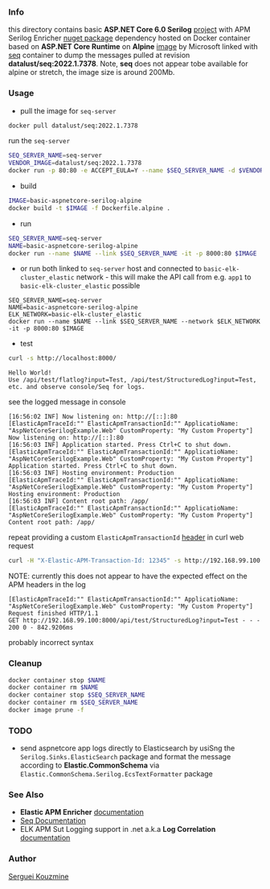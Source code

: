 ### Info

this directory contains basic __ASP.NET Core 6.0 Serilog__ [project](https://github.com/jernejk/AspNetCoreSerilogExample/) with APM Serilog Enricher [nuget package](https://www.nuget.org/packages/Elastic.Apm.SerilogEnricher) dependency hosted on Docker container based on __ASP.NET Core Runtime__ on __Alpine__ [image](https://hub.docker.com/_/microsoft-dotnet-aspnet) by Microsoft linked with [seq](https://hub.docker.com/r/datalust/seq) container to dump the messages pulled at revision __datalust/seq:2022.1.7378__. 
Note, __seq__ does not appear tobe available for alpine or stretch, the image size is around 200Mb.

### Usage

* pull the image for `seq-server`
```sh
docker pull datalust/seq:2022.1.7378
```
run the `seq-server`
```sh
SEQ_SERVER_NAME=seq-server
VENDOR_IMAGE=datalust/seq:2022.1.7378
docker run -p 80:80 -e ACCEPT_EULA=Y --name $SEQ_SERVER_NAME -d $VENDOR_IMAGE
```
* build
```sh
IMAGE=basic-aspnetcore-serilog-alpine
docker build -t $IMAGE -f Dockerfile.alpine .
```
* run
```sh
SEQ_SERVER_NAME=seq-server
NAME=basic-aspnetcore-serilog-alpine
docker run --name $NAME --link $SEQ_SERVER_NAME -it -p 8000:80 $IMAGE
```
* or run both linked to `seq-server` host and connected to `basic-elk-cluster_elastic` network - this will make the API call from e.g. `app1` to `basic-elk-cluster_elastic` possible
```
SEQ_SERVER_NAME=seq-server
NAME=basic-aspnetcore-serilog-alpine
ELK_NETWORK=basic-elk-cluster_elastic
docker run --name $NAME --link $SEQ_SERVER_NAME --network $ELK_NETWORK -it -p 8000:80 $IMAGE
```



* test

```sh
curl -s http://localhost:8000/
```
```text
Hello World!
Use /api/test/flatlog?input=Test, /api/test/StructuredLog?input=Test, etc. and observe console/Seq for logs.
```
see the logged message in console

```text
[16:56:02 INF] Now listening on: http://[::]:80
[ElasticApmTraceId:"" ElasticApmTransactionId:"" ApplicatioName: "AspNetCoreSerilogExample.Web" CustomProperty: "My Custom Property"] Now listening on: http://[::]:80
[16:56:03 INF] Application started. Press Ctrl+C to shut down.
[ElasticApmTraceId:"" ElasticApmTransactionId:"" ApplicatioName: "AspNetCoreSerilogExample.Web" CustomProperty: "My Custom Property"] Application started. Press Ctrl+C to shut down.
[16:56:03 INF] Hosting environment: Production
[ElasticApmTraceId:"" ElasticApmTransactionId:"" ApplicatioName: "AspNetCoreSerilogExample.Web" CustomProperty: "My Custom Property"] Hosting environment: Production
[16:56:03 INF] Content root path: /app/
[ElasticApmTraceId:"" ElasticApmTransactionId:"" ApplicatioName: "AspNetCoreSerilogExample.Web" CustomProperty: "My Custom Property"] Content root path: /app/    
```
repeat providing a custom `ElasticApmTransactionId` [header](https://github.com/elastic/apm-agent-nodejs/issues/428) in curl web request
```sh
curl -H "X-Elastic-APM-Transaction-Id: 12345" -s http://192.168.99.100:8000/api/test/StructuredLog?input=Test
```
NOTE: currently this does not appear to have the expected effect on the APM headers in the log 

```text
[ElasticApmTraceId:"" ElasticApmTransactionId:"" ApplicatioName: "AspNetCoreSerilogExample.Web" CustomProperty: "My Custom Property"] Request finished HTTP/1.1
GET http://192.168.99.100:8000/api/test/StructuredLog?input=Test - - - 200 0 - 842.9206ms
```
probably incorrect syntax

### Cleanup
```sh
docker container stop $NAME
docker container rm $NAME
docker container stop $SEQ_SERVER_NAME
docker container rm $SEQ_SERVER_NAME
docker image prune -f
```
### TODO

  * send aspnetcore app logs directly to Elasticsearch by usiSng the `Serilog.Sinks.ElasticSearch` package and format the message according to __Elastic.CommonSchema__ via `Elastic.CommonSchema.Serilog.EcsTextFormatter` package 

### See Also

  * __Elastic APM Enricher__ [documentation](https://www.elastic.co/guide/en/apm/agent/dotnet/current/serilog.html#serilog)
  * [Seq Documentation](https://docs.datalust.co/docs/getting-started-with-docker)
  * ELK APM Sut Logging support in .net a.k.a __Log Correlation__ [documentation](https://www.elastic.co/guide/en/apm/agent/dotnet/master/log-correlation.html)

### Author
[Serguei Kouzmine](kouzmine_serguei@yahoo.com)
